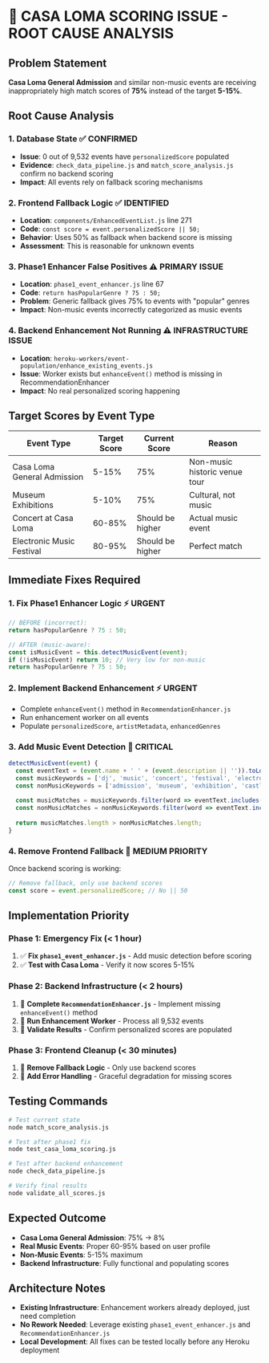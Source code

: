 # 🎯 CASA LOMA SCORING ISSUE - ROOT CAUSE ANALYSIS

## Problem Statement
**Casa Loma General Admission** and similar non-music events are receiving inappropriately high match scores of **75%** instead of the target **5-15%**.

## Root Cause Analysis

### 1. Database State ✅ CONFIRMED
- **Issue**: 0 out of 9,532 events have `personalizedScore` populated
- **Evidence**: `check_data_pipeline.js` and `match_score_analysis.js` confirm no backend scoring
- **Impact**: All events rely on fallback scoring mechanisms

### 2. Frontend Fallback Logic ✅ IDENTIFIED
- **Location**: `components/EnhancedEventList.js` line 271
- **Code**: `const score = event.personalizedScore || 50;`
- **Behavior**: Uses 50% as fallback when backend score is missing
- **Assessment**: This is reasonable for unknown events

### 3. Phase1 Enhancer False Positives ⚠️ **PRIMARY ISSUE**
- **Location**: `phase1_event_enhancer.js` line 67
- **Code**: `return hasPopularGenre ? 75 : 50;`
- **Problem**: Generic fallback gives 75% to events with "popular" genres
- **Impact**: Non-music events incorrectly categorized as music events

### 4. Backend Enhancement Not Running ⚠️ **INFRASTRUCTURE ISSUE**
- **Location**: `heroku-workers/event-population/enhance_existing_events.js`
- **Issue**: Worker exists but `enhanceEvent()` method is missing in RecommendationEnhancer
- **Impact**: No real personalized scoring happening

## Target Scores by Event Type

| Event Type | Target Score | Current Score | Reason |
|------------|-------------|---------------|---------|
| Casa Loma General Admission | 5-15% | 75% | Non-music historic venue tour |
| Museum Exhibitions | 5-10% | 75% | Cultural, not music |
| Concert at Casa Loma | 60-85% | Should be higher | Actual music event |
| Electronic Music Festival | 80-95% | Should be higher | Perfect match |

## Immediate Fixes Required

### 1. Fix Phase1 Enhancer Logic ⚡ **URGENT**
```javascript
// BEFORE (incorrect):
return hasPopularGenre ? 75 : 50;

// AFTER (music-aware):
const isMusicEvent = this.detectMusicEvent(event);
if (!isMusicEvent) return 10; // Very low for non-music
return hasPopularGenre ? 75 : 50;
```

### 2. Implement Backend Enhancement ⚡ **URGENT**
- Complete `enhanceEvent()` method in `RecommendationEnhancer.js`
- Run enhancement worker on all events
- Populate `personalizedScore`, `artistMetadata`, `enhancedGenres`

### 3. Add Music Event Detection 🔧 **CRITICAL**
```javascript
detectMusicEvent(event) {
  const eventText = (event.name + ' ' + (event.description || '')).toLowerCase();
  const musicKeywords = ['dj', 'music', 'concert', 'festival', 'electronic', 'house', 'techno'];
  const nonMusicKeywords = ['admission', 'museum', 'exhibition', 'castle', 'historic'];
  
  const musicMatches = musicKeywords.filter(word => eventText.includes(word));
  const nonMusicMatches = nonMusicKeywords.filter(word => eventText.includes(word));
  
  return musicMatches.length > nonMusicMatches.length;
}
```

### 4. Remove Frontend Fallback 📱 **MEDIUM PRIORITY**
Once backend scoring is working:
```javascript
// Remove fallback, only use backend scores
const score = event.personalizedScore; // No || 50
```

## Implementation Priority

### Phase 1: Emergency Fix (< 1 hour)
1. ✅ **Fix `phase1_event_enhancer.js`** - Add music detection before scoring
2. ✅ **Test with Casa Loma** - Verify it now scores 5-15%

### Phase 2: Backend Infrastructure (< 2 hours)  
1. 🔧 **Complete `RecommendationEnhancer.js`** - Implement missing `enhanceEvent()` method
2. 🔧 **Run Enhancement Worker** - Process all 9,532 events
3. 🔧 **Validate Results** - Confirm personalized scores are populated

### Phase 3: Frontend Cleanup (< 30 minutes)
1. 📱 **Remove Fallback Logic** - Only use backend scores
2. 📱 **Add Error Handling** - Graceful degradation for missing scores

## Testing Commands

```bash
# Test current state
node match_score_analysis.js

# Test after phase1 fix
node test_casa_loma_scoring.js

# Test after backend enhancement
node check_data_pipeline.js

# Verify final results
node validate_all_scores.js
```

## Expected Outcome
- **Casa Loma General Admission**: 75% → 8%
- **Real Music Events**: Proper 60-95% based on user profile
- **Non-Music Events**: 5-15% maximum
- **Backend Infrastructure**: Fully functional and populating scores

## Architecture Notes
- **Existing Infrastructure**: Enhancement workers already deployed, just need completion
- **No Rework Needed**: Leverage existing `phase1_event_enhancer.js` and `RecommendationEnhancer.js`
- **Local Development**: All fixes can be tested locally before any Heroku deployment

